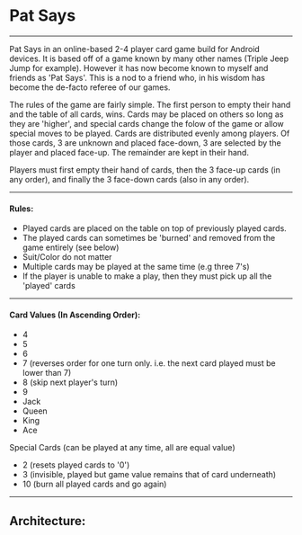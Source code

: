 # Pat Says 
---

Pat Says in an online-based 2-4 player card game build for Android devices. It is based off of a game known by many other names (Triple Jeep Jump for example). 
However it has now become known to myself and friends as 'Pat Says'. This is a nod to a friend who, in his wisdom has become the de-facto referee of our games.

The rules of the game are fairly simple. The first person to empty their hand and the table of all cards, wins. Cards may be placed on others so long as they are 'higher', and special cards
change the folow of the game or allow special moves to be played. Cards are distributed evenly among players. Of those cards, 3 are unknown and placed face-down, 3 are selected
by the player and placed face-up. The remainder are kept in their hand.

Players must first empty their hand of cards, then the 3 face-up cards (in any order), and finally the 3 face-down cards (also in any order).

---
#### Rules:

* Played cards are placed on the table on top of previously played cards.
* The played cards can sometimes be 'burned' and removed from the game entirely (see below)
* Suit/Color do not matter
* Multiple cards may be played at the same time (e.g three 7's)
* If the player is unable to make a play, then they must pick up all the 'played' cards

---

#### Card Values (In Ascending Order):

* 4
* 5
* 6
* 7 (reverses order for one turn only. i.e. the next card played must be lower than 7)
* 8 (skip next player's turn)
* 9
* Jack
* Queen
* King
* Ace

Special Cards (can be played at any time, all are equal value)
* 2 (resets played cards to '0')
* 3 (invisible, played but game value remains that of card underneath)
* 10 (burn all played cards and go again)

---
## Architecture:




